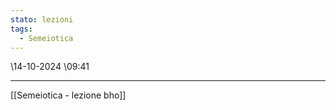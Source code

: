 ```yaml
---
stato: lezioni
tags:
  - Semeiotica
---
```

\14-10-2024 \09:41

--- 

[[Semeiotica - lezione bho]]













